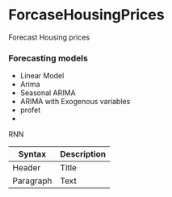 # ForcaseHousingPrices
Forecast  Housing prices



###  Forecasting models

  * Linear Model
  * Arima 
  * Seasonal ARIMA
  * ARIMA with Exogenous variables
  * profet
  * 
RNN 


| Syntax | Description |
| --- | ----------- |
| Header | Title |
| Paragraph | Text |
